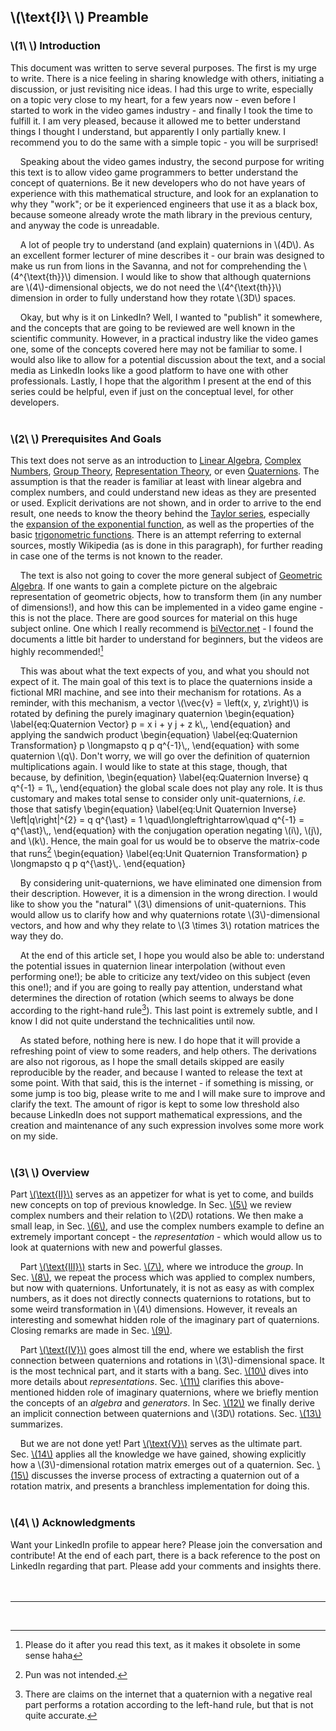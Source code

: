 <script src="load-mathjax.js" async></script>

## \\(\\text{I}\\ \\) Preamble

### \\(1\\ \\) Introduction
<div style="display:none">\(\setSection{1}\)</div>

This document was written to serve several purposes. The first is my urge to write. There is a nice feeling in sharing knowledge with others, initiating a discussion, or just revisiting nice ideas. I had this urge to write, especially on a topic very close to my heart, for a few years now - even before I started to work in the video games industry - and finally I took the time to fulfill it. I am very pleased, because it allowed me to better understand things I thought I understand, but apparently I only partially knew. I recommend you to do the same with a simple topic - you will be surprised!

&nbsp;&nbsp;&nbsp;&nbsp;Speaking about the video games industry, the second purpose for writing this text is to allow video game programmers to better understand the concept of quaternions. Be it new developers who do not have years of experience with this mathematical structure, and look for an explanation to why they "work"; or be it experienced engineers that use it as a black box, because someone already wrote the math library in the previous century, and anyway the code is unreadable.

&nbsp;&nbsp;&nbsp;&nbsp;A lot of people try to understand (and explain) quaternions in \\(4D\\). As an excellent former lecturer of mine describes it - our brain was designed to make us run from lions in the Savanna, and not for comprehending the \\(4^{\\text{th}}\\) dimension. I would like to show that although quaternions are \\(4\\)-dimensional objects, we do not need the \\(4^{\\text{th}}\\) dimension in order to fully understand how they rotate \\(3D\\) spaces.

&nbsp;&nbsp;&nbsp;&nbsp;Okay, but why is it on LinkedIn? Well, I wanted to "publish" it somewhere, and the concepts that are going to be reviewed are well known in the scientific community. However, in a practical industry like the video games one, some of the concepts covered here may not be familiar to some. I would also like to allow for a potential discussion about the text, and a social media as LinkedIn looks like a good platform to have one with other professionals. Lastly, I hope that the algorithm I present at the end of this series could be helpful, even if just on the conceptual level, for other developers.
<br><br>

### \\(2\\ \\) Prerequisites And Goals
<div style="display:none">\(\setSection{2}\)</div>

This text does not serve as an introduction to [Linear Algebra](https://en.wikipedia.org/wiki/Linear_algebra), [Complex Numbers](https://en.wikipedia.org/wiki/Complex_number), [Group Theory](https://en.wikipedia.org/wiki/Group_theory), [Representation Theory](https://en.wikipedia.org/wiki/Representation_theory), or even [Quaternions](https://en.wikipedia.org/wiki/Quaternion). The assumption is that the reader is familiar at least with linear algebra and complex numbers, and could understand new ideas as they are presented or used. Explicit derivations are not shown, and in order to arrive to the end result, one needs to know the theory behind the [Taylor series](https://en.wikipedia.org/wiki/Taylor_series), especially the [expansion of the exponential function](https://en.wikipedia.org/wiki/Exponential_function#Formal_definition), as well as the properties of the basic [trigonometric functions](https://en.wikipedia.org/wiki/Trigonometric_functions). There is an attempt referring to external sources, mostly Wikipedia (as is done in this paragraph), for further reading in case one of the terms is not known to the reader.

&nbsp;&nbsp;&nbsp;&nbsp;The text is also not going to cover the more general subject of [Geometric Algebra](https://en.wikipedia.org/wiki/Geometric_algebra). If one wants to gain a complete picture on the algebraic representation of geometric objects, how to transform them (in any number of dimensions!), and how this can be implemented in a video game engine - this is not the place. There are good sources for material on this huge subject online. One which I really recommend is [biVector.net](https://bivector.net/) - I found the documents a little bit harder to understand for beginners, but the videos are highly recommended![^1]

&nbsp;&nbsp;&nbsp;&nbsp;This was about what the text expects of you, and what you should not expect of it. The main goal of this text is to place the quaternions inside a fictional MRI machine, and see into their mechanism for rotations. As a reminder, with this mechanism, a vector \\(\\vec{v} = \\left(x, y, z\\right)\\) is rotated by defining the purely imaginary quaternion
\\begin{equation}
	\\label{eq:Quaternion Vector}
	p = x i + y j + z k\\,,
\\end{equation}
and applying the sandwich product
\\begin{equation}
	\\label{eq:Quaternion Transformation}
	p \\longmapsto q p q^{-1}\\,,
\\end{equation}
with some quaternion \\(q\\). Don't worry, we will go over the definition of quaternion multiplications again. I would like to state at this stage, though, that because, by definition,
\\begin{equation}
	\\label{eq:Quaternion Inverse}
	q q^{-1} = 1\\,,
\\end{equation}
the global scale does not play any role. It is thus customary and makes total sense to consider only unit-quaternions, *i.e.* those that satisfy
\\begin{equation}
	\\label{eq:Unit Quaternion Inverse}
	\\left|q\\right|^{2} = q q^{\\ast} = 1 \\quad\\longleftrightarrow\\quad q^{-1} = q^{\\ast}\\,,
\\end{equation}
with the conjugation operation negating \\(i\\), \\(j\\), and \\(k\\). Hence, the main goal for us would be to observe the matrix-code that runs[^2]
\\begin{equation}
	\\label{eq:Unit Quaternion Transformation}
	p \\longmapsto q p q^{\\ast}\\,.
\\end{equation}

&nbsp;&nbsp;&nbsp;&nbsp;By considering unit-quaternions, we have eliminated one dimension from their description. However, it is a dimension in the wrong direction. I would like to show you the "natural" \\(3\\) dimensions of unit-quaternions. This would allow us to clarify how and why quaternions rotate \\(3\\)-dimensional vectors, and how and why they relate to \\(3 \\times 3\\) rotation matrices the way they do.

&nbsp;&nbsp;&nbsp;&nbsp;At the end of this article set, I hope you would also be able to: understand the potential issues in quaternion linear interpolation (without even performing one!); be able to criticize any text/video on this subject (even this one!); and if you are going to really pay attention, understand what determines the direction of rotation (which seems to always be done according to the right-hand rule[^3]). This last point is extremely subtle, and I know I did not quite understand the technicalities until now.

&nbsp;&nbsp;&nbsp;&nbsp;As stated before, nothing here is new. I do hope that it will provide a refreshing point of view to some readers, and help others. The derivations are also not rigorous, as I hope the small details skipped are easily reproducible by the reader, and because I wanted to release the text at some point. With that said, this is the internet - if something is missing, or some jump is too big, please write to me and I will make sure to improve and clarify the text. The amount of rigor is kept to some low threshold also because LinkedIn does not support mathematical expressions, and the creation and maintenance of any such expression involves some more work on my side.
<br><br>

### \\(3\\ \\) Overview
<div style="display:none">\(\setSection{3}\)</div>

Part&nbsp;[\\(\\text{II}\\)](https://07U.github.io/skills-github-pages/Intuition) serves as an appetizer for what is yet to come, and builds new concepts on top of previous knowledge. In Sec.&nbsp;[\\(5\\)](https://07U.github.io/skills-github-pages/Intuition#5--rotations-with-complex-numbers) we review complex numbers and their relation to \\(2D\\) rotations. We then make a small leap, in Sec.&nbsp;[\\(6\\)](https://07U.github.io/skills-github-pages/Intuition#6--a-glimpse-into-the-future), and use the complex numbers example to define an extremely important concept - the *representation* - which would allow us to look at quaternions with new and powerful glasses.

&nbsp;&nbsp;&nbsp;&nbsp;Part&nbsp;[\\(\\text{III}\\)](https://07U.github.io/skills-github-pages/EstablishingBasicConcepts) starts in Sec.&nbsp;[\\(7\\)](https://07U.github.io/skills-github-pages/EstablishingBasicConcepts#7--groups), where we introduce the *group*. In Sec.&nbsp;[\\(8\\)](https://07U.github.io/skills-github-pages/EstablishingBasicConcepts#8--fun-with-quaternions), we repeat the process which was applied to complex numbers, but now with quaternions. Unfortunately, it is not as easy as with complex numbers, as it does not directly connects quaternions to rotations, but to some weird transformation in \\(4\\) dimensions. However, it reveals an interesting and somewhat hidden role of the imaginary part of quaternions. Closing remarks are made in Sec.&nbsp;[\\(9\\)](https://07U.github.io/skills-github-pages/EstablishingBasicConcepts#9--closing-remarks).

&nbsp;&nbsp;&nbsp;&nbsp;Part&nbsp;[\\(\\text{IV}\\)](https://07U.github.io/skills-github-pages/TheConnectionTo3DRotations) goes almost till the end, where we establish the first connection between quaternions and rotations in \\(3\\)-dimensional space. It is the most technical part, and it starts with a bang. Sec.&nbsp;[\\(10\\)](https://07U.github.io/skills-github-pages/TheConnectionTo3DRotations#10--representations) dives into more details about *representations*. Sec.&nbsp;[\\(11\\)](https://07U.github.io/skills-github-pages/TheConnectionTo3DRotations#11--the-suleft2right-algebra-and-generators) clarifies this above-mentioned hidden role of imaginary quaternions, where we briefly mention the concepts of an *algebra* and *generators*. In Sec.&nbsp;[\\(12\\)](https://07U.github.io/skills-github-pages/TheConnectionTo3DRotations#12--the-connection-between-suleft2right-and-soleft3right) we finally derive an implicit connection between quaternions and \\(3D\\) rotations. Sec.&nbsp;[\\(13\\)](https://07U.github.io/skills-github-pages/TheConnectionTo3DRotations#13--summary) summarizes.

&nbsp;&nbsp;&nbsp;&nbsp;But we are not done yet! Part&nbsp;[\\(\\text{V}\\)](https://07U.github.io/skills-github-pages/OnTheAdjointRepresentation) serves as the ultimate part. Sec.&nbsp;[\\(14\\)](https://07U.github.io/skills-github-pages/OnTheAdjointRepresentation#14--deriving-the-explicit-rotation-matrix-form) applies all the knowledge we have gained, showing explicitly how a \\(3\\)-dimensional rotation matrix emerges out of a quaternion. Sec.&nbsp;[\\(15\\)](https://07U.github.io/skills-github-pages/OnTheAdjointRepresentation#15--a-branchless-matrix-to-quaternion-translation) discusses the inverse process of extracting a quaternion out of a rotation matrix, and presents a branchless implementation for doing this.
<br><br>

### \\(4\\ \\) Acknowledgments
<div style="display:none">\(\setSection{4}\)</div>

Want your LinkedIn profile to appear here? Please join the conversation and contribute! At the end of each part, there is a back reference to the post on LinkedIn regarding that part. Please add your comments and insights there.
<br><br><br>

---
<br>

[^1]: Please do it after you read this text, as it makes it obsolete in some sense haha
[^2]: Pun was not intended.
[^3]: There are claims on the internet that a quaternion with a negative real part performs a rotation according to the left-hand rule, but that is not quite accurate.
